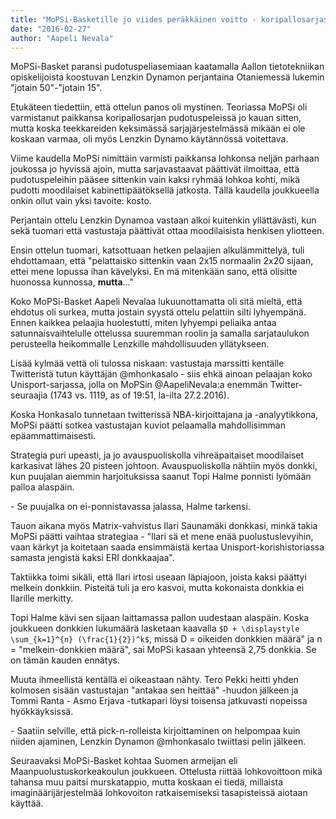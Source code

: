 ```yaml
---
title: "MoPSi-Basketille jo viides peräkkäinen voitto - koripallosarjassa silti kaikki auki"
date: "2016-02-27"
author: "Aapeli Nevala"
---
```


MoPSi-Basket paransi pudotuspeliasemiaan kaatamalla Aallon tietotekniikan opiskelijoista koostuvan Lenzkin Dynamon perjantaina Otaniemessä lukemin "jotain 50"-"jotain 15".

Etukäteen tiedettiin, että ottelun panos oli mystinen. Teoriassa MoPSi oli varmistanut paikkansa koripallosarjan pudotuspeleissä jo kauan sitten, mutta koska teekkareiden keksimässä sarjajärjestelmässä mikään ei ole koskaan varmaa, oli myös Lenzkin Dynamo käytännössä voitettava.

Viime kaudella MoPSi nimittäin varmisti paikkansa lohkonsa neljän parhaan joukossa jo hyvissä ajoin, mutta sarjavastaavat päättivät ilmoittaa, että pudotuspeleihin pääsee sittenkin vain kaksi ryhmää lohkoa kohti, mikä pudotti moodilaiset kabinettipäätöksellä jatkosta. Tällä kaudella joukkueella onkin ollut vain yksi tavoite: kosto.

Perjantain ottelu Lenzkin Dynamoa vastaan alkoi kuitenkin yllättävästi, kun sekä tuomari että vastustaja päättivät ottaa moodilaisista henkisen yliotteen.

Ensin ottelun tuomari, katsottuaan hetken pelaajien alkulämmittelyä, tuli ehdottamaan, että "pelattaisko sittenkin vaan 2x15 normaalin 2x20 sijaan, ettei mene lopussa ihan kävelyksi. En mä mitenkään sano, että olisitte huonossa kunnossa, **mutta**..."

Koko MoPSi-Basket Aapeli Nevalaa lukuunottamatta oli sitä mieltä, että ehdotus oli surkea, mutta jostain syystä ottelu pelattiin silti lyhyempänä. Ennen kaikkea pelaajia huolestutti, miten lyhyempi peliaika antaa satunnaisvaihtelulle ottelussa suuremman roolin ja samalla sarjataulukon perusteella heikommalle Lenzkille mahdollisuuden yllätykseen.

Lisää kylmää vettä oli tulossa niskaan: vastustaja marssitti kentälle Twitteristä tutun käyttäjän @mhonkasalo - siis ehkä ainoan pelaajan koko Unisport-sarjassa, jolla on MoPSin @AapeliNevala:a enemmän Twitter-seuraajia (1743 vs. 1119, as of 19:51, la-ilta 27.2.2016).

Koska Honkasalo tunnetaan twitterissä NBA-kirjoittajana ja -analyytikkona, MoPSi päätti sotkea vastustajan kuviot pelaamalla mahdollisimman epäammattimaisesti.

Strategia puri upeasti, ja jo avauspuoliskolla vihreäpaitaiset moodilaiset karkasivat lähes 20 pisteen johtoon. Avauspuoliskolla nähtiin myös donkki, kun puujalan aiemmin harjoituksissa saanut Topi Halme ponnisti lyömään palloa alaspäin.

\- Se puujalka on ei-ponnistavassa jalassa, Halme tarkensi.

Tauon aikana myös Matrix-vahvistus Ilari Saunamäki donkkasi, minkä takia MoPSi päätti vaihtaa strategiaa - "Ilari sä et mene enää puolustuslevyihin, vaan kärkyt ja koitetaan saada ensimmäistä kertaa Unisport-korishistoriassa samasta jengistä kaksi ERI donkkaajaa".

Taktiikka toimi sikäli, että Ilari irtosi useaan läpiajoon, joista kaksi päättyi melkein donkkiin. Pisteitä tuli ja ero kasvoi, mutta kokonaista donkkia ei Ilarille merkitty.

Topi Halme kävi sen sijaan laittamassa pallon uudestaan alaspäin. Koska joukkueen donkkien lukumäärä lasketaan kaavalla `$D + \displaystyle \sum_{k=1}^{n} (\frac{1}{2})^k$`, missä D = oikeiden donkkien määrä" ja n = "melkein-donkkien määrä", sai MoPSi kasaan yhteensä 2,75 donkkia. Se on tämän kauden ennätys.

Muuta ihmeellistä kentällä ei oikeastaan nähty. Tero Pekki heitti yhden kolmosen sisään vastustajan "antakaa sen heittää" -huudon jälkeen ja Tommi Ranta - Asmo Erjava -tutkapari löysi toisensa jatkuvasti nopeissa hyökkäyksissä.

\- Saatiin selville, että pick-n-rolleista kirjoittaminen on helpompaa kuin niiden ajaminen, Lenzkin Dynamon @mhonkasalo twiittasi pelin jälkeen.

Seuraavaksi MoPSi-Basket kohtaa Suomen armeijan eli Maanpuolustuskorkeakoulun joukkueen. Ottelusta riittää lohkovoittoon mikä tahansa muu paitsi murskatappio, mutta koskaan ei tiedä, millaista imaginäärijärjestelmää lohkovoiton ratkaisemiseksi tasapisteissä aiotaan käyttää.
